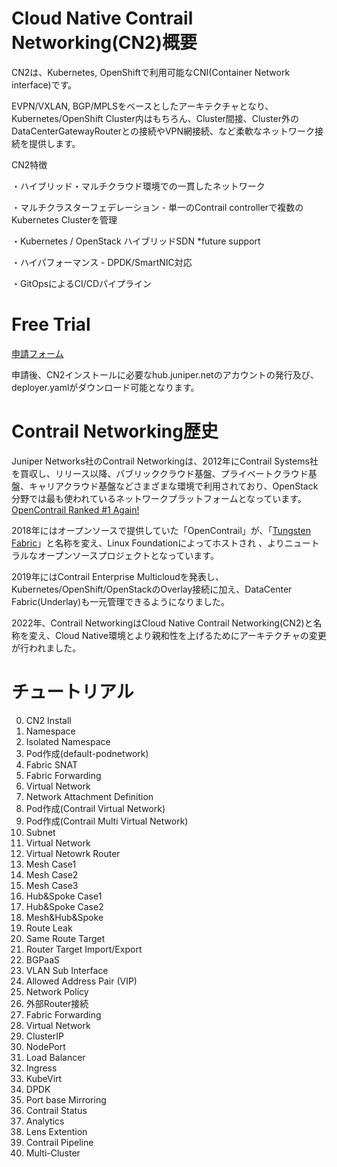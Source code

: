 # Cloud Native Contrail Networking(CN2)概要
CN2は、Kubernetes, OpenShiftで利用可能なCNI(Container Network interface)です。

EVPN/VXLAN, BGP/MPLSをベースとしたアーキテクチャとなり、Kubernetes/OpenShift Cluster内はもちろん、Cluster間接、Cluster外のDataCenterGatewayRouterとの接続やVPN網接続、など柔軟なネットワーク接続を提供します。

CN2特徴

・ハイブリッド・マルチクラウド環境での一貫したネットワーク

・マルチクラスターフェデレーション - 単一のContrail controllerで複数のKubernetes Clusterを管理

・Kubernetes / OpenStack ハイブリッドSDN *future support

・ハイパフォーマンス - DPDK/SmartNIC対応

・GitOpsによるCI/CDパイプライン

# Free Trial
[申請フォーム](https://www.juniper.net/jp/ja/forms/cn2-free-trial.html)

申請後、CN2インストールに必要なhub.juniper.netのアカウントの発行及び、deployer.yamlがダウンロード可能となります。

# Contrail Networking歴史
Juniper Networks社のContrail Networkingは、2012年にContrail Systems社を買収し、リリース以降、パブリッククラウド基盤、プライベートクラウド基盤、キャリアクラウド基盤などさまざまな環境で利用されており、OpenStack分野では最も使われているネットワークプラットフォームとなっています。[OpenContrail Ranked #1 Again!](https://forums.juniper.net/t5/Service-Provider-Transformation/OpenContrail-Ranked-1-Again-Juniper-Brings-Its-A-Game-with-a/ba-p/290851)

2018年にはオープンソースで提供していた「OpenContrail」が、「[Tungsten Fabric](https://tungsten.io/)」と名称を変え、Linux Foundationによってホストされ 、よりニュートラルなオープンソースプロジェクトとなっています。

2019年にはContrail Enterprise Multicloudを発表し、Kubernetes/OpenShift/OpenStackのOverlay接続に加え、DataCenter Fabric(Underlay)も一元管理できるようになりました。

2022年、Contrail NetworkingはCloud Native Contrail Networking(CN2)と名称を変え、Cloud Native環境とより親和性を上げるためにアーキテクチャの変更が行われました。

# チュートリアル
0. CN2 Install
1. Namespace
 1. Isolated Namespace
 2. Pod作成(default-podnetwork)
 3. Fabric SNAT
 4. Fabric Forwarding
2. Virtual Network
 1. Network Attachment Definition
 2. Pod作成(Contrail Virtual Network)
 3. Pod作成(Contrail Multi Virtual Network)
 4. Subnet
 5. Virtual Network
3. Virtual Netowrk Router
 1. Mesh Case1
 2. Mesh Case2
 3. Mesh Case3
 4. Hub&Spoke Case1
 5. Hub&Spoke Case2
 6. Mesh&Hub&Spoke
4. Route Leak
 1. Same Route Target
 2. Router Target Import/Export
5. BGPaaS
6. VLAN Sub Interface
7. Allowed Address Pair (VIP)
8. Network Policy
9. 外部Router接続
 1. Fabric Forwarding
 2. Virtual Network
10. ClusterIP
11. NodePort
12. Load Balancer
13. Ingress
14. KubeVirt
15. DPDK
16. Port base Mirroring
17. Contrail Status
18. Analytics
19. Lens Extention
20. Contrail Pipeline
21. Multi-Cluster

